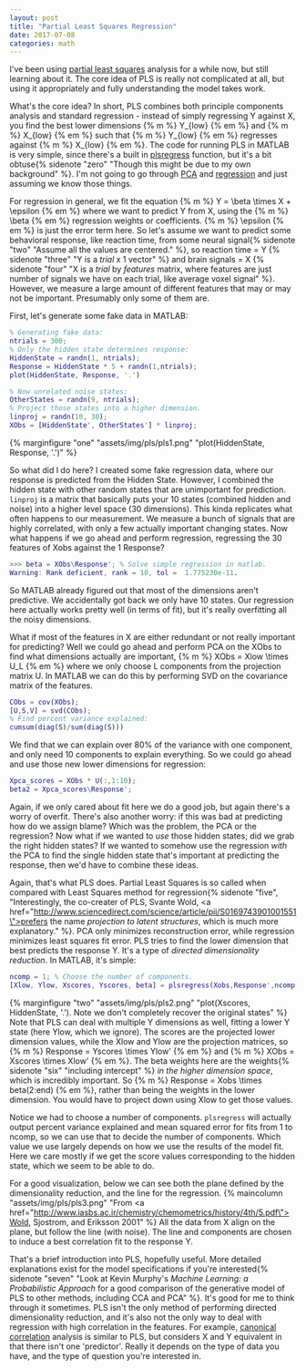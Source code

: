 ```yaml
---
layout: post
title: "Partial Least Squares Regression"
date: 2017-07-08
categories: math
---
```


I've been using [partial least squares](https://en.wikipedia.org/wiki/Partial_least_squares_regression) analysis for a while now, but still learning about it. The core idea of PLS is really not complicated at all, but using it appropriately and fully understanding the model takes work.

What's the core idea? In short, PLS combines both principle components analysis and standard regression - instead of simply regressing Y against X, you find the best lower dimensions {% m %} Y_{low} {% em %} and {% m %} X_{low} {% em %} such that {% m %} Y_{low} {% em %} regresses against {% m %} X_{low} {% em %}. The code for running PLS in MATLAB is very simple, since there's a built in [plsregress](https://www.mathworks.com/help/stats/plsregress.html) function, but it's a bit obtuse{% sidenote "zero" "Though this might be due to my own background" %}. I'm not going to go through [PCA](http://setosa.io/ev/principal-component-analysis/) and [regression](http://setosa.io/ev/ordinary-least-squares-regression/) and just assuming we know those things.

For regression in general, we fit the equation {% m %} Y = \beta \times X + \epsilon {% em %} where we want to predict Y from X, using the {% m %} \beta {% em %} regression weights or coefficients. {% m %} \epsilon {% em %} is just the error term here. So let's assume we want to predict some behavioral response, like reaction time, from some neural signal{% sidenote "two" "Assume all the values are centered." %}, so reaction time = Y {% sidenote "three" "Y is a *trial* x 1 vector" %} and brain signals = X {% sidenote "four" "X is a *trial* by *features* matrix, where features are just number of signals we have on each trial, like average voxel signal" %}. However, we measure a large amount of different features that may or may not be important. Presumably only some of them are.

First, let's generate some fake data in MATLAB:

``` matlab
% Generating fake data:
ntrials = 300;
% Only the hidden state determines response:
HiddenState = randn(1, ntrials);
Response = HiddenState * 5 + randn(1,ntrials);
plot(HiddenState, Response, '.')

% Now unrelated noise states:
OtherStates = randn(9, ntrials);
% Project those states into a higher dimension.
linproj = randn(10, 30);
XObs = [HiddenState', OtherStates'] * linproj;
```
{% marginfigure "one" "assets/img/pls/pls1.png" "plot(HiddenState, Response, '.')" %}

So what did I do here? I created some fake regression data, where our response is predicted from the Hidden State. However, I combined the hidden state with other random states that are unimportant for prediction. ``` linproj ``` is a matrix that basically puts your 10 states (combined hidden and noise) into a higher level space (30 dimensions). This kinda replicates what often happens to our measurement. We measure a bunch of signals that are highly correlated, with only a few actually important changing states. Now what happens if we go ahead and perform regression, regressing the 30 features of Xobs against the 1 Response?
``` matlab
>>> beta = XObs\Response'; % Solve simple regression in matlab.
Warning: Rank deficient, rank = 10, tol =  1.775230e-11.
```
So MATLAB already figured out that most of the dimensions aren't predictive. We accidentally got back we only have 10 states. Our regression here actually works pretty well (in terms of fit), but it's really overfitting all the noisy dimensions.

What if most of the features in X are either redundant or not really important for predicting? Well we could go ahead and perform PCA on the XObs to find what dimensions actually are important, {% m %} XObs = Xlow \times U_L {% em %} where we only choose L components from the projection matrix U. In MATLAB we can do this by performing SVD on the covariance matrix of the features.
``` matlab
CObs = cov(XObs);
[U,S,V] = svd(CObs);
% Find percent variance explained:
cumsum(diag(S)/sum(diag(S)))
```
We find that we can explain over 80% of the variance with one component, and only need 10 components to explain everything. So we could go ahead and use those new lower dimensions for regression:
``` matlab
Xpca_scores = XObs * U(:,1:10);
beta2 = Xpca_scores\Response';
```
Again, if we only cared about fit here we do a good job, but again there's a worry of overfit. There's also another worry: if this was bad at predicting how do we assign blame? Which was the problem, the PCA or the regression? Now what if we wanted to *use* those hidden states; did we grab the right hidden states? If we wanted to somehow use the regression *with* the PCA to find the single hidden state that's important at predicting the response, then we'd have to combine these ideas.

Again, that's what PLS does. Partial Least Squares is so called when compared with Least Squares method for regression{% sidenote "five", "Interestingly, the co-creater of PLS, Svante Wold, <a href=\"http://www.sciencedirect.com/science/article/pii/S0169743901001551\">prefers the name</a> *projection to latent structures*, which is much more explanatory." %}. PCA only minimizes reconstruction error, while regression minimizes least squares fit error. PLS tries to find the lower dimension that best predicts the response Y. It's a type of *directed dimensionality reduction*. In MATLAB, it's simple:
``` matlab
ncomp = 1; % Choose the number of components.
[Xlow, Ylow, Xscores, Yscores, beta] = plsregress(Xobs,Response',ncomp);
```
{% marginfigure "two" "assets/img/pls/pls2.png" "plot(Xscores, HiddenState, '.'). Note we don't completely recover the original states" %}
Note that PLS can deal with multiple Y dimensions as well, fitting a lower Y state (here Ylow, which we ignore). The scores are the projected lower dimension values, while the Xlow and Ylow are the projection matrices, so {% m %} Response = Yscores \times Ylow' {% em %} and {% m %} XObs = Xscores \times Xlow' {% em %}. The beta weights here are the weights{% sidenote "six" "including intercept" %} *in the higher dimension space*, which is incredibly important. So {% m %} Response = Xobs \times beta(2:end) {% em %}, rather than being the weights in the lower dimension. You would have to project down using Xlow to get those values.

Notice we had to choose a number of components. ```plsregress``` will actually output percent variance explained and mean squared error for fits from 1 to ncomp, so we can use that to decide the number of components. Which value we use largely depends on how we use the results of the model fit. Here we care mostly if we get the score values corresponding to the hidden state, which we seem to be able to do.

For a good visualization, below we can see both the plane defined by the dimensionality reduction, and the line for the regression.
{% maincolumn "assets/img/pls/pls3.png" "From <a href=\"http://www.iasbs.ac.ir/chemistry/chemometrics/history/4th/5.pdf\">Wold, Sjostrom, and Eriksson 2001</a>" %}
All the data from X align on the plane, but follow the line (with noise). The line and components are chosen to induce a best correlation fit to the response Y.

That's a brief introduction into PLS, hopefully useful. More detailed explanations exist for the model specifications if you're interested{% sidenote "seven" "Look at Kevin Murphy's *Machine Learning: a Probabilistic Approach* for a good comparison of the generative model of PLS to other methods, including CCA and PCA" %}. It's good for me to think through it sometimes. PLS isn't the only method of performing directed dimensionality reduction, and it's also not the only way to deal with regression with high correlation in the features. For example, [canonical correlation](https://stats.stackexchange.com/questions/206587/what-is-the-connection-between-partial-least-squares-reduced-rank-regression-a) analysis is similar to PLS, but considers X and Y equivalent in that there isn't one 'predictor'. Really it depends on the type of data you have, and the type of question you're interested in.
